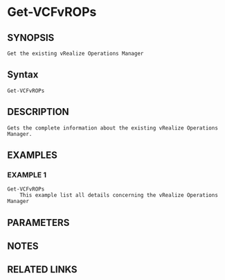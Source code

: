 # Get-VCFvROPs

## SYNOPSIS
    Get the existing vRealize Operations Manager

## Syntax
```
Get-VCFvROPs
```

## DESCRIPTION
    Gets the complete information about the existing vRealize Operations Manager.

## EXAMPLES

### EXAMPLE 1
```
Get-VCFvROPs
    This example list all details concerning the vRealize Operations Manager
```


## PARAMETERS

## NOTES

## RELATED LINKS
